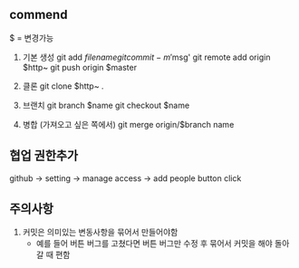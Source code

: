 ## commend
$ = 변경가능

1. 기본 생성
git add $filename
git commit -m '$msg'
git remote add origin $http~
git push origin $master


2. 클론
git clone $http~ .    


3. 브랜치
git branch $name
git checkout $name


4. 병합 (가져오고 싶은 쪽에서)
git merge origin/$branch name




## 협업 권한추가
github -> setting -> manage access -> add people button click


## 주의사항
1. 커밋은 의미있는 변동사항을 묶어서 만들어야함
    - 예를 들어 버튼 버그를 고쳤다면 버튼 버그만 수정 후 묶어서 커밋을 해야 돌아갈 때 편함
    



